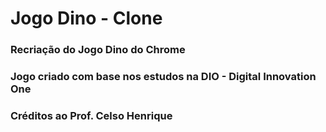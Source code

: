 # Jogo Dino - Clone
### Recriação do Jogo Dino do Chrome
### Jogo criado com base nos estudos na DIO - Digital Innovation One
### Créditos ao Prof. Celso Henrique
